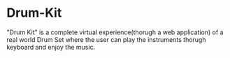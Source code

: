 # Drum-Kit
"Drum Kit" is a complete virtual experience(thorugh a web application) of a real world Drum Set where the user can play the instruments thorugh keyboard and enjoy the music.
